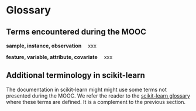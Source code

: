 # Glossary

## Terms encountered during the MOOC

**sample, instance, observation**
&emsp;xxx

**feature, variable, attribute, covariate**
&emsp;xxx

## Additional terminology in scikit-learn

The documentation in scikit-learn might might use some terms not presented
during the MOOC. We refer the reader to the
[scikit-learn glossary](https://scikit-learn.org/stable/glossary.html)
where these terms are defined. It is a complement to the previous section.
